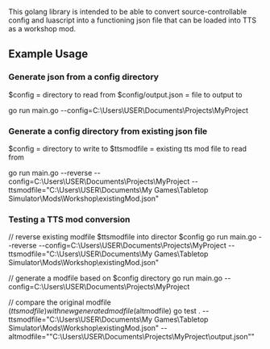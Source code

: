 This golang library is intended to be able to convert source-controllable config
and luascript into a functioning json file that can be loaded into TTS as a
workshop mod.

## Example Usage

### Generate json from a config directory

$config = directory to read from
$config/output.json = file to output to

go run main.go --config=C:\Users\USER\Documents\Projects\MyProject

### Generate a config directory from existing json file

$config = directory to write to
$ttsmodfile = existing tts mod file to read from

go run main.go --reverse --config=C:\Users\USER\Documents\Projects\MyProject --ttsmodfile="C:\Users\USER\Documents\My Games\Tabletop Simulator\Mods\Workshop\existingMod.json"

### Testing a TTS mod conversion

// reverse existing modfile $ttsmodfile into director $config
go run main.go --reverse --config=C:\Users\USER\Documents\Projects\MyProject --ttsmodfile="C:\Users\USER\Documents\My Games\Tabletop Simulator\Mods\Workshop\existingMod.json"

// generate a modfile based on $config directory
go run main.go --config=C:\Users\USER\Documents\Projects\MyProject

// compare the original modfile ($ttsmodfile) with new generated modfile ($altmodfile)
go test . --ttsmodfile="C:\Users\USER\Documents\My Games\Tabletop Simulator\Mods\Workshop\existingMod.json" --altmodfile=""C:\Users\USER\Documents\Projects\MyProject\output.json""
